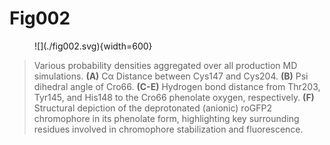 # Fig002

<figure markdown>
![](./fig002.svg){width=600}
</figure>

> Various probability densities aggregated over all production MD simulations.
> **(A)** Cα Distance between Cys147 and Cys204.
> **(B)** Psi dihedral angle of Cro66.
> **(C-E)** Hydrogen bond distance from Thr203, Tyr145, and His148 to the Cro66 phenolate oxygen, respectively.
> **(F)** Structural depiction of the deprotonated (anionic) roGFP2 chromophore in its phenolate form, highlighting key surrounding residues involved in chromophore stabilization and fluorescence.
